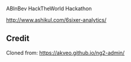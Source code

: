 ABInBev HackTheWorld Hackathon
 
http://www.ashikul.com/6sixer-analytics/
 
## Credit
Cloned from: https://akveo.github.io/ng2-admin/

